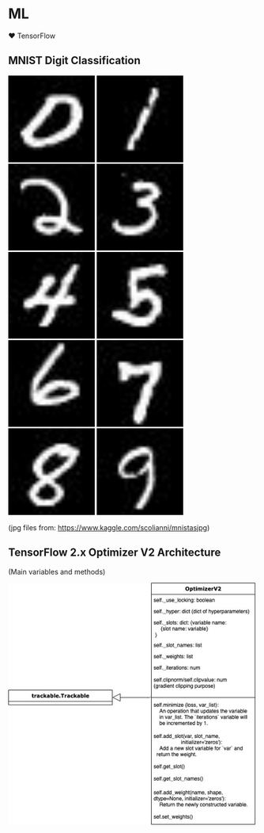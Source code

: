 # ML
❤️ TensorFlow

## MNIST Digit Classification

<p float="left">
    <img src="images/0.jpg" width="175">
    <img src="images/1.jpg" width="175">
    <img src="images/2.jpg" width="175">
    <img src="images/3.jpg" width="175">
    <img src="images/4.jpg" width="175">
    <img src="images/5.jpg" width="175">
    <img src="images/6.jpg" width="175">
    <img src="images/7.jpg" width="175">
    <img src="images/8.jpg" width="175">
    <img src="images/9.jpg" width="175">
</p>

(jpg files from: https://www.kaggle.com/scolianni/mnistasjpg)


## TensorFlow 2.x Optimizer V2 Architecture
(Main variables and methods)

<p float="left">
    <img src="tensorflow_optimizer_v2/tensorflow_optimizer_v2.jpg" width="500">

</p>
